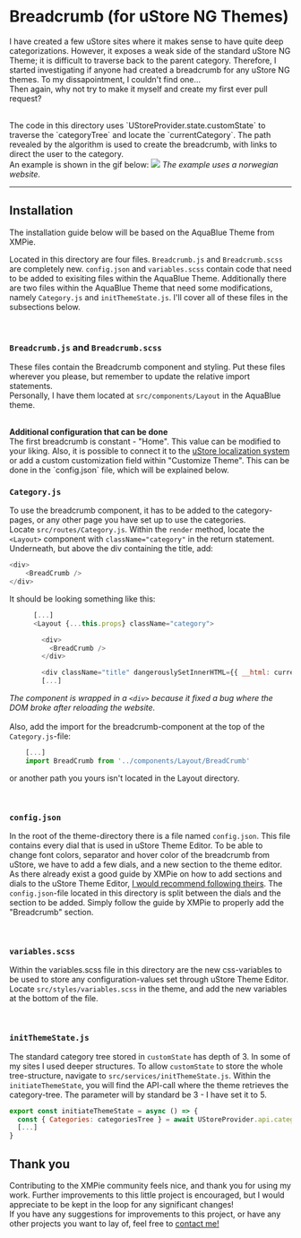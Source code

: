 # Breadcrumb (for uStore NG Themes)
I have created a few uStore sites where it makes sense to have quite deep categorizations. However, it exposes a weak side of the standard uStore NG Theme; it is difficult to traverse back to the parent category.
Therefore, I started investigating if anyone had created a breadcrumb for any uStore NG themes. To my dissapointment, I couldn't find one...<br />
Then again, why not try to make it myself and create my first ever pull request?

<br />
The code in this directory uses `UStoreProvider.state.customState` to traverse the `categoryTree` and locate the `currentCategory`. The path revealed by the algorithm is used to create the breadcrumb, with links to direct the user to the category.

<br />
An example is shown in the gif below:
<img src='imgs/breadcrumb.gif' />
<i>The example uses a norwegian website.</i>
<br />
<hr>

## Installation
The installation guide below will be based on the AquaBlue Theme from XMPie.

Located in this directory are four files. `Breadcrumb.js` and `Breadcrumb.scss` are completely new. `config.json` and `variables.scss` contain code that need to be added to exisiting files within the AquaBlue Theme. Additionally there are two files within the AquaBlue Theme that need some modifications, namely `Category.js` and `initThemeState.js`. I'll cover all of these files in the subsections below.

<br />

### `Breadcrumb.js` and `Breadcrumb.scss`
These files contain the Breadcrumb component and styling. Put these files wherever you please, but remember to update the relative import statements.<br/>
Personally, I have them located at `src/components/Layout` in the AquaBlue theme.

<br />
<b>Additional configuration that can be done</b><br>
The first breadcrumb is constant - "Home". This value can be modified to your liking. Also, it is possible to connect it to the <a href="https://github.com/XMPieLab/uStore-NG/wiki/Working-with-localizations">uStore localization system</a> or add a custom customization field within "Customize Theme". This can be done in the `config.json` file, which will be explained below.

<br />

### `Category.js`
To use the breadcrumb component, it has to be added to the category-pages, or any other page you have set up to use the categories.<br />
Locate `src/routes/Category.js`. Within the `render` method, locate the `<Layout>` component with `className="category"` in the return statement. Underneath, but above the div containing the title, add:
```js
<div>
    <BreadCrumb />
</div>
```
It should be looking something like this:
```js
      [...]
      <Layout {...this.props} className="category">

        <div>
          <BreadCrumb />
        </div>

        <div className="title" dangerouslySetInnerHTML={{ __html: currentCategory && currentCategory.Name }} />
        [...]
```
<i>The component is wrapped in a `<div>` because it fixed a bug where the DOM broke after reloading the website.</i>
<br />
<br />
Also, add the import for the breadcrumb-component at the top of the `Category.js`-file:
```js
    [...]
    import BreadCrumb from '../components/Layout/BreadCrumb'
```
or another path you yours isn't located in the Layout directory.

<br />

### `config.json`
In the root of the theme-directory there is a file named `config.json`. This file contains every dial that is used in uStore Theme Editor. 
To be able to change font colors, separator and hover color of the breadcrumb from uStore, we have to add a few dials, and a new section to the theme editor.  
As there already exist a good guide by XMPie on how to add sections and dials to the uStore Theme Editor, <a href="https://github.com/XMPieLab/uStore-NG/wiki/Customizing-the-Theme-Editor">I would recommend following theirs</a>. The `config.json`-file located in this directory is split between the dials and the section to be added. Simply follow the guide by XMPie to properly add the "Breadcrumb" section.

<br />

### `variables.scss`
Within the variables.scss file in this directory are the new css-variables to be used to store any configuration-values set through uStore Theme Editor.
Locate `src/styles/variables.scss` in the theme, and add the new variables at the bottom of the file.

<br />

### `initThemeState.js`
The standard category tree stored in `customState` has depth of 3. In some of my sites I used deeper structures. To allow `customState` to store the whole tree-structure, navigate to `src/services/initThemeState.js`. 
Within the `initiateThemeState`, you will find the API-call where the theme retrieves the category-tree. The parameter will by standard be 3 - I have set it to 5.
```js
export const initiateThemeState = async () => {
  const { Categories: categoriesTree } = await UStoreProvider.api.categories.getCategoryTree(5)
  [...]
}
```


## Thank you
Contributing to the XMPie community feels nice, and thank you for using my work. Further improvements to this little project is encouraged, but I would appreciate to be kept in the loop for any significant changes!<br /> 
If you have any suggestions for improvements to this project, or have any other projects you want to lay of, feel free to <a href="mailto:magnus.e.b@hotmail.com">contact me!</a>